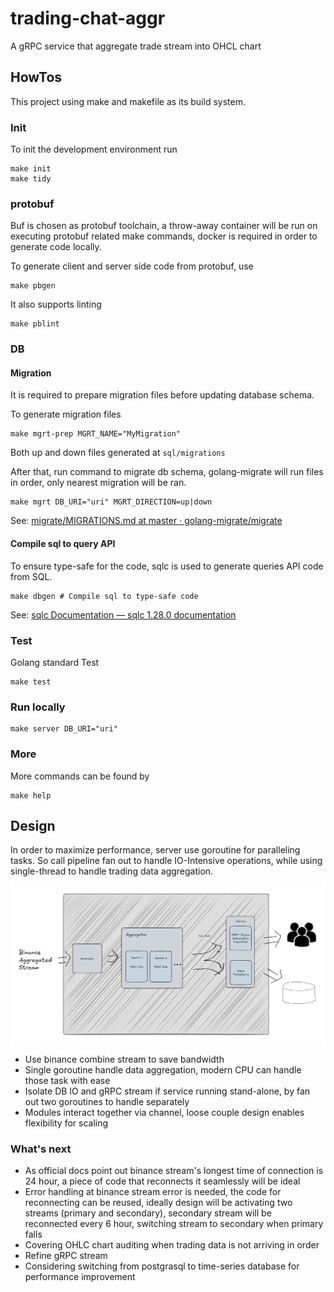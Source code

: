 # trading-chat-aggr
A gRPC service that aggregate trade stream into OHCL chart

## HowTos

This project using make and makefile as its build system.

### Init

To init the development environment run 
```
make init
make tidy
```

### protobuf

Buf is chosen as protobuf toolchain, a throw-away container will be run on executing protobuf related make commands, docker is required in order to generate code locally.

To generate client and server side code from protobuf, use
```
make pbgen
```

It also supports linting
```
make pblint
```

### DB

#### Migration

It is required to prepare migration files before updating database schema.

To generate migration files
```
make mgrt-prep MGRT_NAME="MyMigration"
```
Both up and down files generated at `sql/migrations`

After that, run command to migrate db schema, golang-migrate will run files in order, only nearest migration will be ran.
```
make mgrt DB_URI="uri" MGRT_DIRECTION=up|down

```

See: [migrate/MIGRATIONS.md at master · golang-migrate/migrate](https://github.com/golang-migrate/migrate/blob/master/MIGRATIONS.md)

#### Compile sql to query API

To ensure type-safe for the code, sqlc is used to generate queries API code from SQL.

```
make dbgen # Compile sql to type-safe code
```

See: [sqlc Documentation — sqlc 1.28.0 documentation](https://docs.sqlc.dev/en/latest/)

### Test

Golang standard Test
```
make test
```

### Run locally
```
make server DB_URI="uri"
```

### More

More commands can be found by
```
make help
```
## Design 

In order to maximize performance, server use goroutine for paralleling tasks. So call pipeline fan out to handle IO-Intensive operations, while using single-thread to handle trading data aggregation.

![data flow overview](./docs/static/data-flow.png)

- Use binance combine stream to save bandwidth
- Single goroutine handle data aggregation, modern CPU can handle those task with ease
- Isolate DB IO and gRPC stream if service running stand-alone, by fan out two goroutines to handle separately 
- Modules interact together via channel, loose couple design enables flexibility for scaling


### What's next

- As official docs point out binance stream's longest time of connection is 24 hour, a piece of code that reconnects it seamlessly will be ideal
- Error handling at binance stream error is needed, the code for reconnecting can be reused, ideally design will be activating two streams (primary and secondary), secondary stream will be reconnected every 6 hour, switching stream to secondary when primary falls
- Covering OHLC chart auditing when trading data is not arriving in order
- Refine gRPC stream
- Considering switching from postgrasql to time-series database for performance improvement
